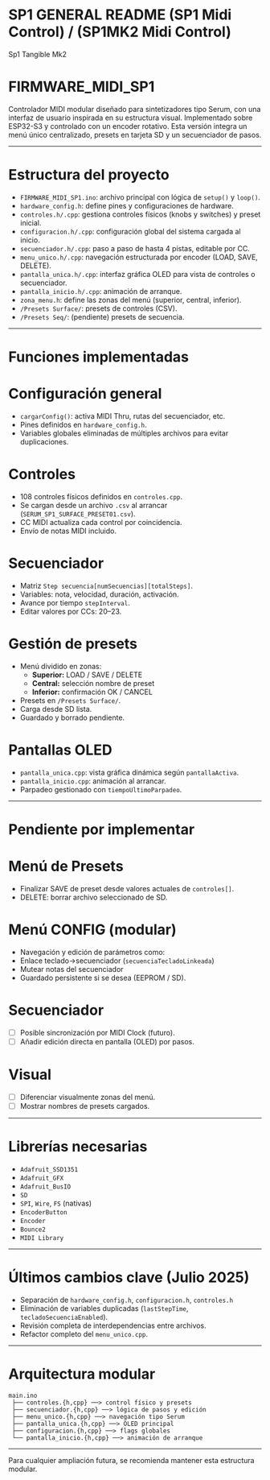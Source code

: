 # SP1 GENERAL README (SP1 Midi Control) / (SP1MK2 Midi Control)
Sp1 Tangible Mk2

# FIRMWARE_MIDI_SP1

Controlador MIDI modular diseñado para sintetizadores tipo Serum, con una interfaz de usuario inspirada en su estructura visual. Implementado sobre ESP32-S3 y controlado con un encoder rotativo. Esta versión integra un menú único centralizado, presets en tarjeta SD y un secuenciador de pasos.

---

# Estructura del proyecto

- `FIRMWARE_MIDI_SP1.ino`: archivo principal con lógica de `setup()` y `loop()`.
- `hardware_config.h`: define pines y configuraciones de hardware.
- `controles.h/.cpp`: gestiona controles físicos (knobs y switches) y preset inicial.
- `configuracion.h/.cpp`: configuración global del sistema cargada al inicio.
- `secuenciador.h/.cpp`: paso a paso de hasta 4 pistas, editable por CC.
- `menu_unico.h/.cpp`: navegación estructurada por encoder (LOAD, SAVE, DELETE).
- `pantalla_unica.h/.cpp`: interfaz gráfica OLED para vista de controles o secuenciador.
- `pantalla_inicio.h/.cpp`: animación de arranque.
- `zona_menu.h`: define las zonas del menú (superior, central, inferior).
- `/Presets Surface/`: presets de controles (CSV).
- `/Presets Seq/`: (pendiente) presets de secuencia.

---

# Funciones implementadas

# Configuración general
- `cargarConfig()`: activa MIDI Thru, rutas del secuenciador, etc.
- Pines definidos en `hardware_config.h`.
- Variables globales eliminadas de múltiples archivos para evitar duplicaciones.

# Controles
- 108 controles físicos definidos en `controles.cpp`.
- Se cargan desde un archivo `.csv` al arrancar (`SERUM_SP1_SURFACE_PRESET01.csv`).
- CC MIDI actualiza cada control por coincidencia.
- Envío de notas MIDI incluido.

# Secuenciador
- Matriz `Step secuencia[numSecuencias][totalSteps]`.
- Variables: nota, velocidad, duración, activación.
- Avance por tiempo `stepInterval`.
- Editar valores por CCs: 20–23.

# Gestión de presets
- Menú dividido en zonas:
  - **Superior:** LOAD / SAVE / DELETE
  - **Central:** selección nombre de preset
  - **Inferior:** confirmación OK / CANCEL
- Presets en `/Presets Surface/`.
- Carga desde SD lista.
- Guardado y borrado pendiente.

# Pantallas OLED
- `pantalla_unica.cpp`: vista gráfica dinámica según `pantallaActiva`.
- `pantalla_inicio.cpp`: animación al arrancar.
- Parpadeo gestionado con `tiempoUltimoParpadeo`.

---

# Pendiente por implementar

# Menú de Presets
- Finalizar SAVE de preset desde valores actuales de `controles[]`.
- DELETE: borrar archivo seleccionado de SD.

# Menú CONFIG (modular)
  - Navegación y edición de parámetros como:
  - Enlace teclado→secuenciador (`secuenciaTecladoLinkeada`)
  - Mutear notas del secuenciador
  - Guardado persistente si se desea (EEPROM / SD).

# Secuenciador
- [ ] Posible sincronización por MIDI Clock (futuro).
- [ ] Añadir edición directa en pantalla (OLED) por pasos.

# Visual
- [ ] Diferenciar visualmente zonas del menú.
- [ ] Mostrar nombres de presets cargados.

---

# Librerías necesarias

- `Adafruit_SSD1351`
- `Adafruit_GFX`
- `Adafruit_BusIO`
- `SD`
- `SPI`, `Wire`, `FS` (nativas)
- `EncoderButton`
- `Encoder`
- `Bounce2`
- `MIDI Library`

---

# Últimos cambios clave (Julio 2025)
- Separación de `hardware_config.h`, `configuracion.h`, `controles.h`
- Eliminación de variables duplicadas (`lastStepTime`, `tecladoSecuenciaEnabled`).
- Revisión completa de interdependencias entre archivos.
- Refactor completo del `menu_unico.cpp`.

---

# Arquitectura modular

```text
main.ino
 ├── controles.{h,cpp} ──> control físico y presets
 ├── secuenciador.{h,cpp} ──> lógica de pasos y edición
 ├── menu_unico.{h,cpp} ──> navegación tipo Serum
 ├── pantalla_unica.{h,cpp} ──> OLED principal
 ├── configuracion.{h,cpp} ──> flags globales
 └── pantalla_inicio.{h,cpp} ──> animación de arranque
```

---

Para cualquier ampliación futura, se recomienda mantener esta estructura modular.

